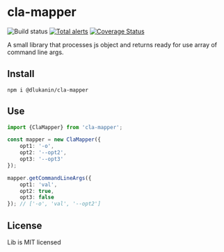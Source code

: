 # cla-mapper
![Build status](https://github.com/dlukanin/cla-mapper/actions/workflows/main.yml/badge.svg)
[![Total alerts](https://img.shields.io/lgtm/alerts/g/dlukanin/cla-mapper.svg?logo=lgtm&logoWidth=18)](https://lgtm.com/projects/g/dlukanin/cla-mapper/alerts/)
[![Coverage Status](https://coveralls.io/repos/github/dlukanin/cla-mapper/badge.svg?branch=master)](https://coveralls.io/github/dlukanin/cla-mapper?branch=master)

A small library that processes js object and returns ready for use array of command line args.

## Install

`npm i @dlukanin/cla-mapper`

## Use

```typescript
import {ClaMapper} from 'cla-mapper';

const mapper = new ClaMapper({
    opt1: '-o',
    opt2: '--opt2',
    opt3: '--opt3'
});

mapper.getCommandLineArgs({
    opt1: 'val',
    opt2: true,
    opt3: false
}); // ['-o', 'val', '--opt2']
```

## License
Lib is MIT licensed